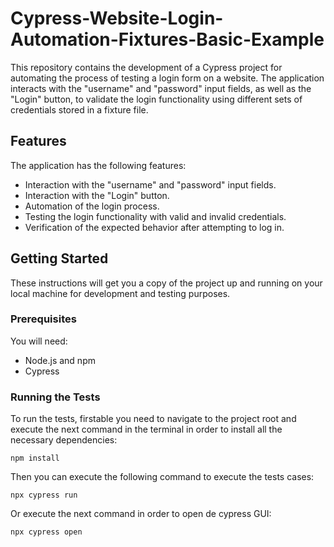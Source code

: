 # **Cypress-Website-Login-Automation-Fixtures-Basic-Example**

This repository contains the development of a Cypress project for automating the process of testing a login form on a website. The application interacts with the "username" and "password" input fields, as well as the "Login" button, to validate the login functionality using different sets of credentials stored in a fixture file.

## Features

The application has the following features:

- Interaction with the "username" and "password" input fields.
- Interaction with the "Login" button.
- Automation of the login process.
- Testing the login functionality with valid and invalid credentials.
- Verification of the expected behavior after attempting to log in.

## Getting Started

These instructions will get you a copy of the project up and running on your local machine for development and testing purposes.

### Prerequisites

You will need:

- Node.js and npm
- Cypress
  
### Running the Tests

To run the tests, firstable you need to navigate to the project root and execute the next command in the terminal in order to install all the necessary dependencies:

    npm install
Then you can execute the following command to execute the tests cases:

    npx cypress run
Or execute the next command in order to open de cypress GUI:
        
    npx cypress open

